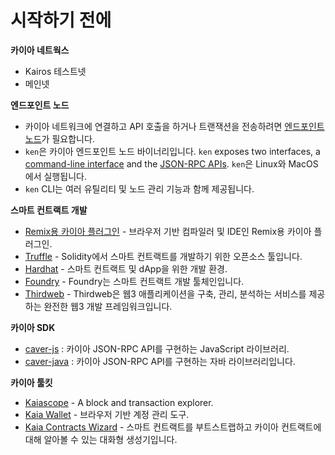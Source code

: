 # 시작하기 전에

**카이아 네트웍스**

- Kairos 테스트넷
- 메인넷

**엔드포인트 노드**

- 카이아 네트워크에 연결하고 API 호출을 하거나 트랜잭션을 전송하려면 [엔드포인트 노드](../../nodes/endpoint-node/endpoint-node.md)가 필요합니다.
- `ken`은 카이아 엔드포인트 노드 바이너리입니다. `ken` exposes two interfaces, a [command-line interface](../../nodes/endpoint-node/ken-cli-commands.md) and the [JSON-RPC APIs](../../../references/json-rpc/klay/account-created). `ken`은 Linux와 MacOS에서 실행됩니다.
- `ken` CLI는 여러 유틸리티 및 노드 관리 기능과 함께 제공됩니다.

**스마트 컨트랙트 개발**

- [Remix용 카이아 플러그인](https://ide.klaytn.foundation) - 브라우저 기반 컴파일러 및 IDE인 Remix용 카이아 플러그인.
- [Truffle](https://github.com/trufflesuite/truffle) - Solidity에서 스마트 컨트랙트를 개발하기 위한 오픈소스 툴입니다.
- [Hardhat](https://hardhat.org/hardhat-runner/docs/getting-started) - 스마트 컨트랙트 및 dApp을 위한 개발 환경.
- [Foundry](https://book.getfoundry.sh/) - Foundry는 스마트 컨트랙트 개발 툴체인입니다.
- [Thirdweb](https://portal.thirdweb.com/) - Thirdweb은 웹3 애플리케이션을 구축, 관리, 분석하는 서비스를 제공하는 완전한 웹3 개발 프레임워크입니다.

**카이아 SDK**

- [caver-js](../../references/sdk/caver-js/caver-js.md) : 카이아 JSON-RPC API를 구현하는 JavaScript 라이브러리.
- [caver-java](../../references/sdk/caver-java/caver-java.md) : 카이아 JSON-RPC API를 구현하는 자바 라이브러리입니다.

**카이아 툴킷**

- [Kaiascope](https://kaiascope.com/) - A block and transaction explorer.
- [Kaia Wallet](https://wallet.klaytn.com/) - 브라우저 기반 계정 관리 도구.
- [Kaia Contracts Wizard](https://wizard.klaytn.foundation/) - 스마트 컨트랙트를 부트스트랩하고 카이아 컨트랙트에 대해 알아볼 수 있는 대화형 생성기입니다.
